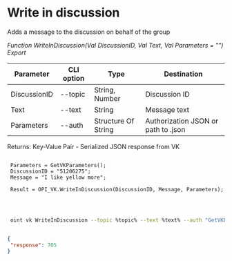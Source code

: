 ﻿---
sidebar_position: 4
---

# Write in discussion
 Adds a message to the discussion on behalf of the group


*Function WriteInDiscussion(Val DiscussionID, Val Text, Val Parameters = "") Export*

 | Parameter | CLI option | Type | Destination |
 |-|-|-|-|
 | DiscussionID | --topic | String, Number | Discussion ID |
 | Text | --text | String | Message text |
 | Parameters | --auth | Structure Of String | Authorization JSON or path to .json |

 
 Returns: Key-Value Pair - Serialized JSON response from VK

```bsl title="Code example"
	
 Parameters = GetVKParameters();
 DiscussionID = "51206275";
 Message = "I like yellow more";
 
 Result = OPI_VK.WriteInDiscussion(DiscussionID, Message, Parameters);

	
```

```sh title="CLI command example"
 
 oint vk WriteInDiscussion --topic %topic% --text %text% --auth "GetVKParameters()"

```


```json title="Result"

{
 "response": 705
}

```
